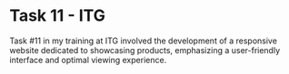 # Task 11 - ITG
Task #11 in my training at ITG involved the development of a responsive website dedicated to showcasing products, emphasizing a user-friendly interface and optimal viewing experience.
